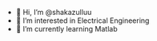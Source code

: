 - 👋 Hi, I’m @shakazulluu
- 👀 I’m interested in Electrical Engineering
- 🌱 I’m currently learning Matlab

